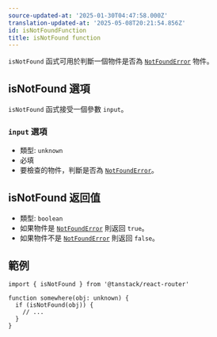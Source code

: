 ```yaml
---
source-updated-at: '2025-01-30T04:47:58.000Z'
translation-updated-at: '2025-05-08T20:21:54.856Z'
id: isNotFoundFunction
title: isNotFound function
---
```


`isNotFound` 函式可用於判斷一個物件是否為 [`NotFoundError`](./NotFoundErrorType.md) 物件。

## isNotFound 選項

`isNotFound` 函式接受一個參數 `input`。

### `input` 選項

- 類型: `unknown`
- 必填
- 要檢查的物件，判斷是否為 [`NotFoundError`](./NotFoundErrorType.md)。

## isNotFound 返回值

- 類型: `boolean`
- 如果物件是 [`NotFoundError`](./NotFoundErrorType.md) 則返回 `true`。
- 如果物件不是 [`NotFoundError`](./NotFoundErrorType.md) 則返回 `false`。

## 範例

```tsx
import { isNotFound } from '@tanstack/react-router'

function somewhere(obj: unknown) {
  if (isNotFound(obj)) {
    // ...
  }
}
```
